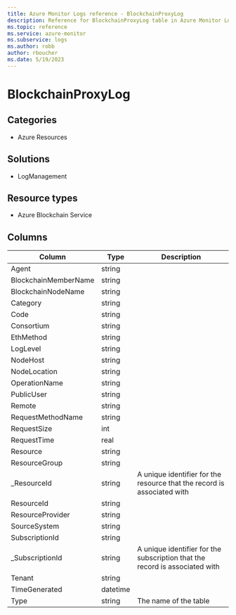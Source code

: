 ```yaml
---
title: Azure Monitor Logs reference - BlockchainProxyLog
description: Reference for BlockchainProxyLog table in Azure Monitor Logs.
ms.topic: reference
ms.service: azure-monitor
ms.subservice: logs
ms.author: robb
author: rboucher
ms.date: 5/19/2023
---
```


# BlockchainProxyLog

 

## Categories

- Azure Resources
## Solutions

- LogManagement
## Resource types

- Azure Blockchain Service




## Columns

| Column | Type | Description |
| --- | --- | --- |
| Agent | string |  |
| BlockchainMemberName | string |  |
| BlockchainNodeName | string |  |
| Category | string |  |
| Code | string |  |
| Consortium | string |  |
| EthMethod | string |  |
| LogLevel | string |  |
| NodeHost | string |  |
| NodeLocation | string |  |
| OperationName | string |  |
| PublicUser | string |  |
| Remote | string |  |
| RequestMethodName | string |  |
| RequestSize | int |  |
| RequestTime | real |  |
| Resource | string |  |
| ResourceGroup | string |  |
| _ResourceId | string | A unique identifier for the resource that the record is associated with |
| ResourceId | string |  |
| ResourceProvider | string |  |
| SourceSystem | string |  |
| SubscriptionId | string |  |
| _SubscriptionId | string | A unique identifier for the subscription that the record is associated with |
| Tenant | string |  |
| TimeGenerated | datetime |  |
| Type | string | The name of the table |
